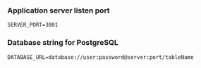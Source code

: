 ### Application server listen port
`SERVER_PORT=3001`

### Database string for PostgreSQL
`DATABASE_URL=database://user:password@server:port/tableName`
